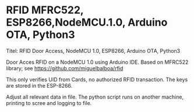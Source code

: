 # RFID MFRC522, ESP8266,NodeMCU.1.0, Arduino OTA, Python3
Titel: RFID Door Access, NodeMCU 1.0, ESP8266, Arduino OTA, Python3


Door Acces RFID on a NodeMCU 1.0 using Arduino IDE.
Based on MFRC522 library; see https://github.com/miguelbalboa/rfid


This only verifies UID from Cards, no authorized RFID transaction.
The keys are stored in the ESP-8266.


Adjust all relevant data in file.
The python script runs on another machine, printing to scree and logging to file.


